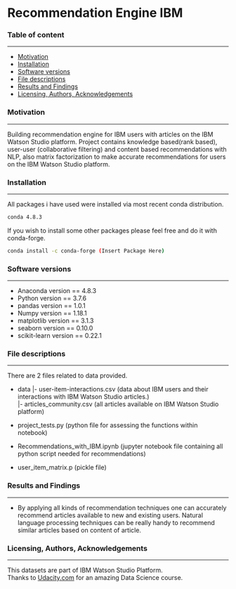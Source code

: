 # Recommendation Engine IBM




### Table of content
---------------
* [Motivation](https://github.com/IamGr0o0t/Recommendation_Engine_IBM#motivation)
* [Installation](https://github.com/IamGr0o0t/Recommendation_Engine_IBM#installation)
* [Software versions](https://github.com/IamGr0o0t/Recommendation_Engine_IBM#software-versions)
* [File descriptions](https://github.com/IamGr0o0t/Recommendation_Engine_IBM#file-Descriptions)
* [Results and Findings](https://github.com/IamGr0o0t/Recommendation_Engine_IBM#results-and-findings)
* [Licensing, Authors, Acknowledgements](https://github.com/IamGr0o0t/Recommendation_Engine_IBM#licensing-authors-acknowledgements)

### Motivation
---------------
Building recommendation engine for IBM users with articles on the IBM Watson Studio platform. Project contains knowledge based(rank based), user-user (collaborative filtering) and  content based recommendations with NLP, also matrix factorization to make accurate recommendations for  users on the IBM Watson Studio platform.

### Installation
---------------
All packages i have used were installed via most recent conda distribution.
```bash
conda 4.8.3
```
If you wish to install some other packages please feel free and do it with conda-forge.
```bash
conda install -c conda-forge (Insert Package Here)
```
### Software versions
---------------
* Anaconda version == 4.8.3
* Python version == 3.7.6
* pandas version == 1.0.1
* Numpy version == 1.18.1
* matplotlib version == 3.1.3
* seaborn version == 0.10.0
* scikit-learn version == 0.22.1

### File descriptions
---------------
There are 2 files related to data provided.
* data
|- user-item-interactions.csv (data about IBM users and their interactions with IBM Watson Studio articles.)</br>
|- articles_community.csv (all articles available on IBM Watson Studio platform)</br>

* project_tests.py (python file for assessing the functions within notebook)
* Recommendations_with_IBM.ipynb (jupyter notebook file containing all python script needed for recommendations)
* user_item_matrix.p (pickle file)

### Results and Findings
---------------
* By applying all kinds of recommendation techniques one can accurately recommend articles available to new and existing users. Natural language processing techniques can be really handy to recommend similar articles based on content of article.

### Licensing, Authors, Acknowledgements
---------------
This datasets are part of IBM Watson Studio Platform.<br>
Thanks to [Udacity.com](https://classroom.udacity.com) for an amazing Data Science course.
